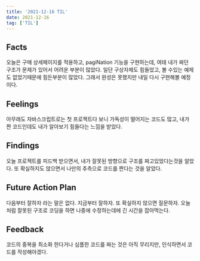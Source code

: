 ```yaml
---
title: '2021-12-16 TIL'
date: 2021-12-16
tag: ['TIL']
---
```


## Facts

오늘은 구매 상세페이지를 적용하고, pagiNation 기능을 구현하는데, 여태 내가 짜던 구조가 문제가 있어서 어려운 부분이 많았다. 일단 구상자체도 힘들었고, 볼 수있는 예제도 없었기때문에 힘든부분이 많았다. 그래서 완성은 못했지만 내일 다시 구현해볼 예정이다.

## Feelings

아무래도 자바스크립트로는 첫 프로젝트다 보니 가독성이 떨어지는 코드도 많고, 내가 짠 코드인데도 내가 알아보기 힘들다는 느낌을 받았다.

## Findings

오늘 프로젝트를 피드백 받으면서, 내가 잘못된 방향으로 구조를 짜고있었다는것을 알았다. 또 확실하지도 않으면서 나만의 추측으로 코드를 짠다는 것을 알았다.

## Future Action Plan

다음부터 잘하자 라는 말은 없다. 지금부터 잘하자. 또 확실하지 않으면 질문하자. 오늘처럼 잘못된 구조로 코딩을 하면 나중에 수정하는데에 긴 시간을 잡아먹는다.

## Feedback

코드의 중복을 최소화 한다거나 심플한 코드를 짜는 것은 아직 무리지만, 인식하면서 코드를 작성해야겠다.
